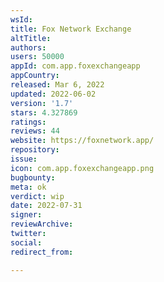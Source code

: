 ```yaml
---
wsId: 
title: Fox Network Exchange
altTitle: 
authors: 
users: 50000
appId: com.app.foxexchangeapp
appCountry: 
released: Mar 6, 2022
updated: 2022-06-02
version: '1.7'
stars: 4.327869
ratings: 
reviews: 44
website: https://foxnetwork.app/
repository: 
issue: 
icon: com.app.foxexchangeapp.png
bugbounty: 
meta: ok
verdict: wip
date: 2022-07-31
signer: 
reviewArchive: 
twitter: 
social: 
redirect_from: 

---
```


